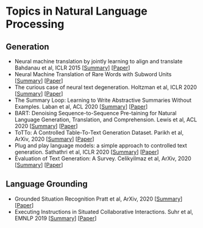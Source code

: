 # Topics in Natural Language Processing
## Generation
* Neural machine translation by jointly learning to align and translate Bahdanau et al, ICLR 2015 [[Summary](summaries/generation/mt_learn_align.md)] [[Paper](https://arxiv.org/abs/1409.0473)]
* Neural Machine Translation of Rare Words with Subword Units [[Summary](summaries/generation/rare_words.md)] [[Paper](https://arxiv.org/abs/1508.07909)]
* The curious case of neural text degeneration. Holtzman et al, ICLR 2020 [[Summary](summaries/generation/nucleus_sampling.md)] [[Paper](https://arxiv.org/pdf/1904.09751.pdf)]
* The Summary Loop: Learning to Write Abstractive Summaries Without Examples. Laban et al, ACL 2020 [[Summary](summaries/generation/summary_loop.md)] [[Paper](https://people.ischool.berkeley.edu/~hearst/papers/Laban_ACL2020_Abstractive_Summarization.pdf)]
* BART: Denoising Sequence-to-Sequence Pre-taining for Natural Language Generation, Translation, and Comprehension. Lewis et al, ACL 2020 [[Summary](summaries/generation/bart.md)] [[Paper](https://arxiv.org/abs/1910.13461)]
* ToTTo: A Controlled Table-To-Text Generation Dataset. Parikh et al, ArXiv, 2020 [[Summary](summaries/generation/totto.md)] [[Paper](https://arxiv.org/abs/2004.14373)]
* Plug and play language models: a simple approach to controlled text generation. Sathathri et al, ICLR 2020 [[Summary](summaries/generation/plug_play_lms.md)] [[Paper](https://arxiv.org/abs/1912.02164)]
* Evaluation of Text Generation: A Survey. Celikyilmaz et al, ArXiv, 2020 [[Summary](summaries/generation/image_captioning_eval.md)] [[Paper](https://arxiv.org/abs/2006.14799)]
## Language Grounding
* Grounded Situation Recognition Pratt et al, ArXiv, 2020 [[Summary](summaries/grounding/gsr.md)] [[Paper](https://arxiv.org/pdf/2003.12058.pdf)]
* Executing Instructions in Situated Collaborative Interactions. Suhr et al, EMNLP 2019 [[Summary](summaries/grounding/cereal_bar.md)] [[Paper](https://arxiv.org/pdf/1910.03655.pdf)]